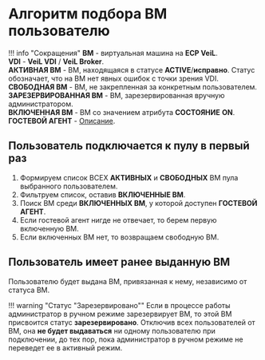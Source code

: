 # Алгоритм подбора ВМ пользователю

!!! info "Сокращения"
    **ВМ** - виртуальная машина на **ECP VeiL**.  
    **VDI** - **VeiL VDI** / **VeiL Broker**.  
    **АКТИВНАЯ ВМ** - ВМ, находящаяся в статусе **ACTIVE**/**исправно**. Статус обозначает, что на ВМ нет явных ошибок с точки зрения VDI.  
    **СВОБОДНАЯ ВМ** - ВМ, не закрепленная за конкретным пользователем.  
    **ЗАРЕЗЕРВИРОВАННАЯ ВМ** - ВМ, зарезервированная вручную администратором.  
    **ВКЛЮЧЕННАЯ ВМ** - ВМ со значением атрибута **СОСТОЯНИЕ** **ON**.  
    **ГОСТЕВОЙ АГЕНТ** - [Описание](../vm/guest_agent.md).

## Пользователь подключается к пулу в первый раз

1. Формируем список ВСЕХ **АКТИВНЫХ** и **СВОБОДНЫХ** ВМ пула выбранного пользователем.
2. Фильтруем список, оставив **ВКЛЮЧЕННЫЕ ВМ**.
3. Поиск ВМ среди **ВКЛЮЧЕННЫХ ВМ**, у которой доступен **ГОСТЕВОЙ АГЕНТ**.
4. Если гостевой агент нигде не отвечает, то берем первую включенную ВМ.
5. Если включенных ВМ нет, то возвращаем свободную ВМ.

## Пользователь имеет ранее выданную ВМ

Пользователю будет выдана ВМ, привязанная к нему, независимо от статуса ВМ.

!!! warning "Статус "Зарезервировано""
    Если в процессе работы администратор в ручном режиме зарезервирует ВМ, то этой ВМ присвоится статус 
    **зарезервировано**. Отключив всех пользователей от ВМ, она **не будет выдаваться** ни одному пользователю при подключении, до тех пор, 
    пока администратор в ручном режиме не переведет ее в активный режим.